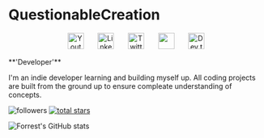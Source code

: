# QuestionableCreation
<!-- Social icons section -->
<p align="center">
  <a href="https://www.youtube.com/@QuestionableCreation"><img width="32px" alt="Youtube" title="Youtube" src="https://i.imgur.com/qiXu7b2.png"/></a>
  &#8287;&#8287;&#8287;&#8287;&#8287;
  <a href="https://www.linkedin.com/in/ethan-bain-991709333/"><img width="32px" alt="LinkedIn" title="LinkedIn" src="https://i.imgur.com/yRpa1dQ.png"/></a>
  &#8287;&#8287;&#8287;&#8287;&#8287;
  <a href="https://x.com/QuestionableCR"><img width="32px" alt="Twitter" title="Twitter" src="https://i.imgur.com/AixJgnm.png"/></a>
  &#8287;&#8287;&#8287;&#8287;&#8287;
  <a href="https://discord.gg/XHw7gjtSwt" alt="Discord" title="Dev Pro Tips Discord Server"><img width="32px" src="https://i.imgur.com/OViZO8J.png"/></a>
  &#8287;&#8287;&#8287;&#8287;&#8287;
  <a href="https://dev.to/questionablecreation"><img width="32px" alt="Dev.to" title="DenverCoder1 Dev.to" src="https://i.imgur.com/mVm29vK.png"></a>
 
</p>
**'Developer'**

I'm an indie developer learning and building myself up. All coding projects are built from the ground up to ensure compleate understanding of concepts. 

<p align="left>
  <a href="https://github.com/ForrestKnight?tab=followers">
    <img alt="followers" title="Follow me on Github" src="https://custom-icon-badges.demolab.com/github/followers/QuestionableCreation?color=555555&labelColor=0041c2&style=for-the-badge&logo=person-add&label=Follow&logoColor=white"/></a>
  <a href="https://github.com/QuestionableCreation?tab=repositories&sort=stargazers">
    <img alt="total stars" title="Total stars on GitHub" src="https://custom-icon-badges.demolab.com/github/stars/QuestionableCreation?color=555555&style=for-the-badge&labelColor=0B6623&logo=star"/></a>

</p>

![Forrest's GitHub stats](https://github-readme-stats.vercel.app/api?username=QuestionableCreation&show_icons=true&theme=transparent)

